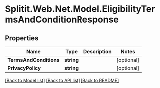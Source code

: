 # Splitit.Web.Net.Model.EligibilityTermsAndConditionResponse

## Properties

Name | Type | Description | Notes
------------ | ------------- | ------------- | -------------
**TermsAndConditions** | **string** |  | [optional] 
**PrivacyPolicy** | **string** |  | [optional] 

[[Back to Model list]](../README.md#documentation-for-models) [[Back to API list]](../README.md#documentation-for-api-endpoints) [[Back to README]](../README.md)

